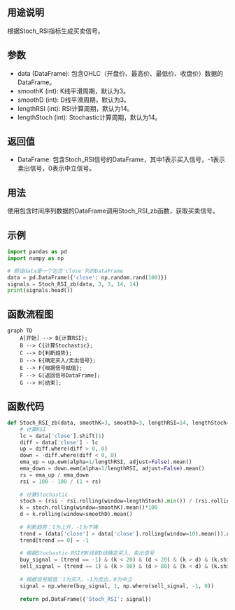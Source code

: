 ## 用途说明

根据Stoch_RSI指标生成买卖信号。

## 参数

* data (DataFrame): 包含OHLC（开盘价、最高价、最低价、收盘价）数据的DataFrame。
* smoothK (int): K线平滑周期，默认为3。
* smoothD (int): D线平滑周期，默认为3。
* lengthRSI (int): RSI计算周期，默认为14。
* lengthStoch (int): Stochastic计算周期，默认为14。
## 返回值

* DataFrame: 包含Stoch_RSI信号的DataFrame，其中1表示买入信号，-1表示卖出信号，0表示中立信号。
## 用法

使用包含时间序列数据的DataFrame调用Stoch_RSI_zb函数，获取买卖信号。

## 示例

```python
import pandas as pd
import numpy as np

# 假设data是一个包含'close'列的DataFrame
data = pd.DataFrame({'close': np.random.rand(100)})
signals = Stoch_RSI_zb(data, 3, 3, 14, 14)
print(signals.head())
```

## 函数流程图

```mermaid
graph TD
    A[开始] --> B{计算RSI};
    B --> C{计算Stochastic};
    C --> D{判断趋势};
    D --> E{确定买入/卖出信号};
    E --> F{根据信号赋值};
    F --> G[返回信号DataFrame];
    G --> H[结束];
```

## 函数代码

```python
def Stoch_RSI_zb(data, smoothK=3, smoothD=3, lengthRSI=14, lengthStoch=14):
    # 计算RSI
    lc = data['close'].shift(1)
    diff = data['close'] - lc
    up = diff.where(diff > 0, 0)
    down = -diff.where(diff < 0, 0)
    ema_up = up.ewm(alpha=1/lengthRSI, adjust=False).mean()
    ema_down = down.ewm(alpha=1/lengthRSI, adjust=False).mean()
    rs = ema_up / ema_down
    rsi = 100 - 100 / (1 + rs)
    
    # 计算Stochastic
    stoch = (rsi - rsi.rolling(window=lengthStoch).min()) / (rsi.rolling(window=lengthStoch).max() - rsi.rolling(window=lengthStoch).min())
    k = stoch.rolling(window=smoothK).mean()*100
    d = k.rolling(window=smoothD).mean()
    
    # 判断趋势：1为上升，-1为下降
    trend = (data['close'] > data['close'].rolling(window=10).mean()).astype(int)
    trend[trend == 0] = -1
    
    # 根据Stochastic RSI的K线和D线确定买入、卖出信号
    buy_signal = (trend == -1) & (k < 20) & (d < 20) & (k > d) & (k.shift(1) <= d.shift(1))
    sell_signal = (trend == 1) & (k > 80) & (d > 80) & (k < d) & (k.shift(1) >= d.shift(1))
    
    # 根据信号赋值：1为买入，-1为卖出，0为中立
    signal = np.where(buy_signal, 1, np.where(sell_signal, -1, 0))
    
    return pd.DataFrame({'Stoch_RSI': signal})
```

